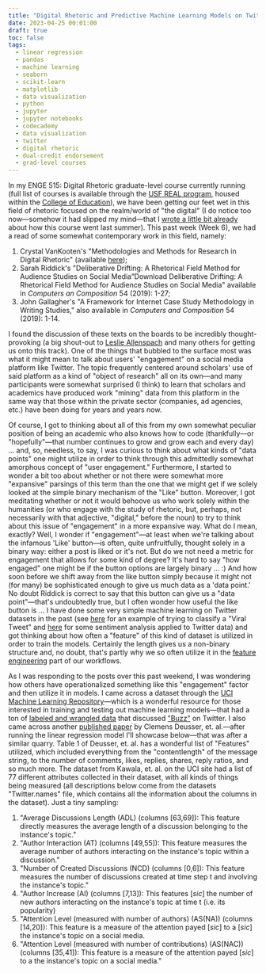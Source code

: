 ```yaml
---
title: "Digital Rhetoric and Predictive Machine Learning Models on Twitter Data"
date: 2023-04-25 00:01:00
draft: true
toc: false
tags:
  - linear regression
  - pandas
  - machine learning
  - seaborn
  - scikit-learn
  - matplotlib
  - data visualization
  - python
  - jupyter
  - jupyter notebooks
  - codecademy
  - data visualization
  - twitter
  - digital rhetoric
  - dual-credit endorsement
  - grad-level courses
---
```


In my ENGE 515: Digital Rhetoric graduate-level course currently running (full list of courses is available through the [USF REAL program](https://www.stfrancis.edu/real/courses/), housed within the [College of Education](https://www.stfrancis.edu/education/)), we have been getting our feet wet in this field of rhetoric focused on the realm/world of "the digital" (I do notice too now—somehow it had slipped my mind—that I [wrote a little bit already](https://kspicer80.github.io/posts/2022-05-23-grad-level-digital-rhetoric-course_14/) about how this course went last summer). This past week (Week 6), we had a read of some somewhat contemporary work in this field, namely:

1. Crystal VanKooten's "Methodologies and Methods for Research in Digital Rhetoric" (available [here](https://www.enculturation.net/methodologies-and-methods-for-research-in-digital-rhetoric));
2. Sarah Riddick's "Deliberative Drifting: A Rhetorical Field Method for Audience Studies on Social Media”Download Deliberative Drifting: A Rhetorical Field Method for Audience Studies on Social Media" available in *Computers an Composition* 54 (2019): 1-27;
3. John Gallagher's "A Framework for Internet Case Study Methodology in Writing Studies," also available in *Computers and Composition* 54 (2019): 1-14.

I found the discussion of these texts on the boards to be incredibly thought-provoking (a big shout-out to [Leslie Allenspach](https://www.dupage88.net/site/page/15113) and many others for getting us onto this track). One of the things that bubbled to the surface most was what it might mean to talk about users' "engagement" on a social media platform like Twitter. The topic frequently centered around scholars' use of said platform as a kind of "object of research" all on its own—and many participants were somewhat surprised (I think) to learn that scholars and academics have produced work "mining" data from this platform in the same way that those within the private sector (companies, ad agencies, etc.) have been doing for years and years now.

Of course, I got to thinking about all of this from my own somewhat peculiar position of being an academic who also knows how to code (thankfully—or "hopefully"—that number continues to grow and grow each and every day) ... and, so, needless, to say, I was curious to think about what kinds of "data points" one might utilize in order to think through this admittedly somewhat amorphous concept of "user engagement." Furthermore, I started to wonder a bit too about whether or not there were somewhat more "expansive" parsings of this term than the one that we might get if we solely looked at the simple binary mechanism of the "Like" button. Moreover, I got meditating whether or not it would behoove us who work solely within the humanities (or who engage with the study of rhetoric, but, perhaps, not necessarily with that adjective, "digital," before the noun) to try to think about this issue of "engagement" in a more expansive way. What do I mean, exactly? Well, I wonder if "engagement"—at least when we're talking about the infamous 'Like' button—is often, quite unfruitfully, thought solely in a binary way: either a post is liked or it's not. But do we not need a metric for engagement that allows for some kind of degree? It's hard to say "how engaged" one might be if the button options are largely binary ... :) And how soon before we shift away from the like button simply because it might not (for many) be sophisticated enough to give us much data as a 'data point.' No doubt Riddick is correct to say that this button can give us a "data point"—that's undoubtedly true, but I often wonder how useful the like button is ... I have done some very simple machine learning on Twitter datasets in the past (see [here](https://kspicer80.github.io/posts/2022-03-26-twitter-viral-tweet-classification-project_08/) for an example of trying to classify a "Viral Tweet" and [here](https://kspicer80.github.io/posts/2022-02-15-twitter-sentiment-analysis_07/) for some sentiment analysis applied to Twitter data) and got thinking about how often a "feature" of this kind of dataset is utilized in order to train the models. Certainly the length gives us a non-binary structure and, no doubt, that's partly why we so often utilize it in the [feature engineering](https://towardsdatascience.com/what-is-feature-engineering-importance-tools-and-techniques-for-machine-learning-2080b0269f10) part of our workflows.

As I was responding to the posts over this past weekend, I was wondering how others have operationalized something like this "engagement" factor and then utilize it in models. I came across a dataset through the [UCI Machine Learning Repository](https://archive.ics.uci.edu/ml/index.php)—which is a wonderful resource for those interested in training and testing out machine learning models—that had a ton of [labeled and wrangled data](https://archive.ics.uci.edu/ml/datasets/Buzz+in+social+media+#) that discussed ["Buzz"](http://grabmemedia.com/buzz-and-hype/) on Twitter. I also came across another [published paper](https://dl.acm.org/doi/fullHtml/10.1145/3184558.3191591) by Clemens Deusser, et. al.—after running the linear regression model I'll showcase below—that was after a similar quarry. Table 1 of Deusser, et. al. has a wonderful list of "Features" utilized, which included everything from the "contentlength" of the message string, to the number of comments, likes, replies, shares, reply ratios, and so much more. The dataset from Kawala, et. al. on the UCI site had a list of 77 different attributes collected in their dataset, with all kinds of things being measured (all descriptions below come from the datasets "Twitter.names" file, which contains all the information about the columns in the dataset). Just a tiny sampling: 

1. "Average Discussions Length (ADL) (columns [63,69]): This feature directly measures the average length of a discussion belonging to the instance's topic."
2. "Author Interaction (AT) (columns [49,55]): This feature measures the average number of authors interacting on the instance's topic within a discussion."
3. "Number of Created Discussions (NCD) (columns [0,6]): This feature measures the number of discussions created at time step t and involving the instance's topic."
4. "Author Increase (AI) (columns [7,13]): This features [*sic*] the number of new authors interacting on the instance's topic at time t (i.e. its popularity)
5. "Attention Level (measured with number of authors) (AS(NA)) (columns [14,20]): This feature is a measure of the attention payed [*sic*] to a [*sic*] the instance's topic on a social media.
6. "Attention Level (measured with number of contributions) (AS(NAC)) (columns [35,41]): This feature is a measure of the attention payed [*sic*] to a the instance's topic on a social media."



